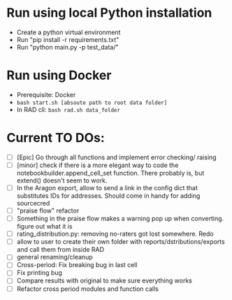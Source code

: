 # Run using local Python installation

- Create a python virtual environment
- Run "pip install -r requirements.txt"
- Run "python main.py -p test_data/"

# Run using Docker

- Prerequisite: Docker
- `bash start.sh [absoute path to root data folder]`
- In RAD cli: `bash rad.sh data_folder`

# Current TO DOs:

- [ ] [Epic] Go through all functions and implement error checking/ raising
- [ ] [minor] check if there is a more elegant way to code the notebookbuilder.append_cell_set function. There probably is, but extend() doesn't seem to work.
- [ ] In the Aragon export, allow to send a link in the config dict that substitutes IDs for addresses. Should come in handy for adding sourcecred
- [ ] "praise flow" refactor
- [ ] Something in the praise flow makes a warning pop up when converting. figure out what it is
- [ ] rating_distribution.py: removing no-raters got lost somewhere. Redo
- [ ] allow to user to create their own folder with reports/dstributions/exports and call them from inside RAD
- [ ] general renaming/cleanup
- [ ] Cross-period: Fix breaking bug in last cell
- [ ] Fix printing bug
- [ ] Compare results with original to make sure everything works
- [ ] Refactor cross period modules and function calls
